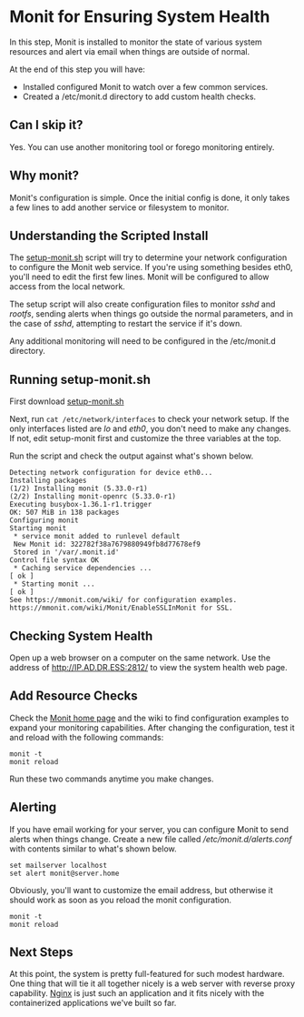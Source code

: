 # Monit for Ensuring System Health

In this step, Monit is installed to monitor the state of various system resources and alert via email when things are outside of normal.

At the end of this step you will have:

* Installed configured Monit to watch over a few common services.
* Created a /etc/monit.d directory to add custom health checks.

## Can I skip it?

Yes. You can use another monitoring tool or forego monitoring entirely.

## Why monit?

Monit's configuration is simple. Once the initial config is done, it only takes a few lines to add another service or filesystem to monitor.

## Understanding the Scripted Install

The [setup-monit.sh](https://raw.githubusercontent.com/DavesCodeMusings/nucloud/main/setup-monit.sh) script will try to determine your network configuration to configure the Monit web service. If you're using something besides eth0, you'll need to edit the first few lines. Monit will be configured to allow access from the local network.

The setup script will also create configuration files to monitor _sshd_ and _rootfs_, sending alerts when things go outside the normal parameters, and in the case of _sshd_, attempting to restart the service if it's down.

Any additional monitoring will need to be configured in the /etc/monit.d directory.

## Running setup-monit.sh

First download [setup-monit.sh](https://raw.githubusercontent.com/DavesCodeMusings/nucloud/main/setup-monit.sh)

Next, run `cat /etc/network/interfaces` to check your network setup. If the only interfaces listed are _lo_ and _eth0_, you don't need to make any changes. If not, edit setup-monit first and customize the three variables at the top.

Run the script and check the output against what's shown below.

```
Detecting network configuration for device eth0...
Installing packages
(1/2) Installing monit (5.33.0-r1)
(2/2) Installing monit-openrc (5.33.0-r1)
Executing busybox-1.36.1-r1.trigger
OK: 507 MiB in 138 packages
Configuring monit
Starting monit
 * service monit added to runlevel default
 New Monit id: 322782f38a7679880949fb8d77678ef9
 Stored in '/var/.monit.id'
Control file syntax OK
 * Caching service dependencies ...                                       [ ok ]
 * Starting monit ...                                                     [ ok ]
See https://mmonit.com/wiki/ for configuration examples.
https://mmonit.com/wiki/Monit/EnableSSLInMonit for SSL.
```

## Checking System Health

Open up a web browser on a computer on the same network. Use the address of http://IP.AD.DR.ESS:2812/ to view the system health web page.

## Add Resource Checks

Check the [Monit home page](https://mmonit.com/monit/) and the wiki to find configuration examples to expand your monitoring capabilities. After changing the configuration, test it and reload with the following commands:

```
monit -t
monit reload
```

Run these two commands anytime you make changes.

## Alerting

If you have email working for your server, you can configure Monit to send alerts when things change. Create a new file called _/etc/monit.d/alerts.conf_ with contents similar to what's shown below.

```
set mailserver localhost
set alert monit@server.home
```

Obviously, you'll want to customize the email address, but otherwise it should work as soon as you reload the monit configuration.

```
monit -t
monit reload
```

## Next Steps
At this point, the system is pretty full-featured for such modest hardware. One thing that will tie it all together nicely is a web server with reverse proxy capability. [Nginx](08_Nginx.md) is just such an application and it fits nicely with the containerized applications we've built so far. 

